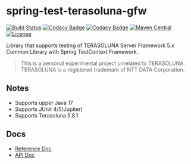 # spring-test-terasoluna-gfw

[![Build Status](https://github.com/yoshikawaa/spring-test-terasoluna-gfw/actions/workflows/maven.yml/badge.svg)](https://github.com/yoshikawaa/spring-test-terasoluna-gfw/actions)
[![Codacy Badge](https://app.codacy.com/project/badge/Grade/90eb08daa5ce4bb89f15a14691dcd98f)](https://www.codacy.com/gh/yoshikawaa/spring-test-terasoluna-gfw/dashboard?utm_source=github.com&amp;utm_medium=referral&amp;utm_content=yoshikawaa/spring-test-terasoluna-gfw&amp;utm_campaign=Badge_Grade)
[![Codacy Badge](https://app.codacy.com/project/badge/Coverage/90eb08daa5ce4bb89f15a14691dcd98f)](https://www.codacy.com/gh/yoshikawaa/spring-test-terasoluna-gfw/dashboard?utm_source=github.com&utm_medium=referral&utm_content=yoshikawaa/spring-test-terasoluna-gfw&utm_campaign=Badge_Coverage)
[![Maven Central](https://img.shields.io/maven-central/v/io.github.yoshikawaa.gfw/spring-test-terasoluna-gfw.svg)](https://repo.maven.apache.org/maven2/io/github/yoshikawaa/gfw/spring-test-terasoluna-gfw/)
[![License](https://img.shields.io/badge/license-Apache%202-blue.svg?style=flat)](https://github.com/yoshikawaa/spring-test-terasoluna-gfw/blob/main/LICENSE.txt)

Library that supports testing of TERASOLUNA Server Framework 5.x Common Library with Spring TestContext Framework.

> This is a personal experimental project unrelated to TERASOLUNA. TERASOLUNA is a registered trademark of NTT DATA Corporation.

## Notes

* Supports upper Java 17
* Supports JUnit 4/5(Jupiter)
* Supports Terasoluna 5.8.1

## Docs

* [Reference Doc](https://yoshikawaa.github.io/spring-test-terasoluna-gfw/)
* [API Doc](https://yoshikawaa.github.io/spring-test-terasoluna-gfw/apidocs/)
